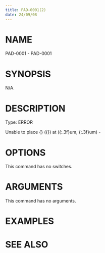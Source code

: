 ```yaml
---
title: PAD-0001(2)
date: 24/09/08
---
```


# NAME

PAD-0001 - PAD-0001

# SYNOPSIS

N/A.

# DESCRIPTION

Type: ERROR

Unable to place {} ({}) at ({:.3f}um, {:.3f}um) -

# OPTIONS

This command has no switches.

# ARGUMENTS

This command has no arguments.

# EXAMPLES

# SEE ALSO
